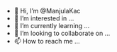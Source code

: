 - 👋 Hi, I’m @ManjulaKac
- 👀 I’m interested in ...
- 🌱 I’m currently learning ...
- 💞️ I’m looking to collaborate on ...
- 📫 How to reach me ...

<!---
ManjulaKac/ManjulaKac is a ✨ special ✨ repository because its `README.md` (this file) appears on your GitHub profile.
You can click the Preview link to take a look at your changes.
--->
